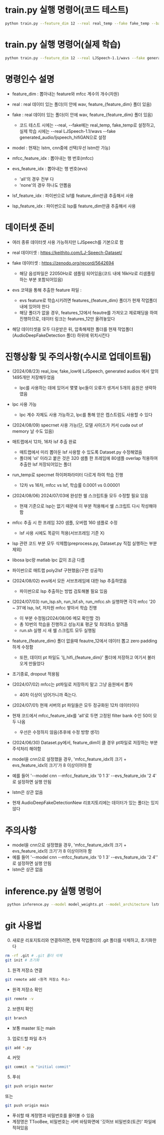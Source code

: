 # train.py 실행 명령어(코드 테스트)

```bash
python train.py --feature_dim 12 --real real_temp --fake fake_temp --batch_size 2 --epochs 4 --model lstm --learning_rate 0.00001 --mfcc_feature_idx '0 1 2 3 4 5 6 7 8 9 10 11' --evs_feature_idx 'none' --lsf_feature_idx 'none'
```

# train.py 실행 명령어(실제 학습)

```bash
python train.py --feature_dim 12 --real LJSpeech-1.1/wavs --fake generated_audio/ljspeech_hifiGAN --batch_size 32 --epochs 100 --model lstm --learning_rate 0.0001 --mfcc_feature_idx '0 1 2 3 4 5 6 7 8 9 10 11' --evs_feature_idx 'none' --lsf_feature_idx 'none'
```



# 명령인수 설명
- feature_dim : 뽑아내는 feature와 mfcc 계수의 개수(차원)
- real : real 데이터 있는 폴더(이 안에 wav, feature_{feature_dim} 폴더 있음)
- fake : real 데이터 있는 폴더(이 안에 wav, feature_{feature_dim} 폴더 있음)
    - 코드 테스트 시에는 --real, --fake에는 real_temp, fake_temp로 설정하고, 실제 학습 시에는 --real LJSpeech-1.1/wavs --fake generated_audio/ljspeech_hifiGAN으로 설정
- model : 현재는 lstm, cnn중에 선택(우선 lstm만 가능)
- mfcc_feature_idx : 뽑아내는 행 번호(mfcc)
- evs_feature_idx : 뽑아내는 행 번호(evs)
    - 'all'의 경우 전부 다
    - 'none'의 경우 하나도 안뽑음

- lsf_feature_idx : 파이썬으로 lsf를 feature_dim만큼 추출해서 사용
- lsp_feature_idx : 파이썬으로 lsp를 feature_dim만큼 추출해서 사용


# 데이터셋 준비
- 여러 종류 데이터셋 사용 가능하지만 LJSpeech를 기본으로 함
- real 데이터셋 : https://keithito.com/LJ-Speech-Dataset/
- fake 데이터셋 : https://zenodo.org/record/5642694
    - 해당 음성파일은 22050Hz로 샘플링 되어있음(코드 내에 16kHz로 리샘플링 하는 부분 포함되어있음)
- evs 코덱을 통해 추출한 feature 파일 : 
    - evs feature로 학습시키려면 features_{feature_dim} 폴더가 현재 작업폴더 내에 있어야 한다
    - 해당 폴더가 없을 경우, features_12에서 feautre를 가져오고 제로패딩을 하여 진행하므로, 데이터 링크는 features_12만 올려놓았다

- 해당 데이터셋을 모두 다운받은 뒤, 압축해제한 폴더를 현재 작업폴더(AudioDeepFakeDetection 폴더) 하위에 위치시킨다


# 진행상황 및 주의사항(수시로 업데이트됨)
- (2024/08/23) real_low, fake_low에 LJSpeech, generated audios 에서 앞의 1495개만 저장해두었음
    - lpc를 사용하는 데에 있어서 몇몇 lpc들이 오류가 생겨서 5개의 음원은 생략하였음
- lpc 사용 가능
    - lpc 계수 자체도 사용 가능하고, lpc를 통해 얻은 켑스트럼도 사용할 수 있다
- (2024/08/09) specrnet 사용 가능(단, 모델 사이즈가 커서 cuda out of memory 날 수도 있음)
- 매트랩에서 12차, 16차 lsf 추출 완료
    - 매트랩에서 미리 뽑아둔 lsf 사용할 수 있도록 Dataset.py 수정해였음
    - 폴더에 'ol' 이라고 붙은 것은 320 샘플 한 프레임에 80샘플 overlap 적용하여 추출한 lsf 저장되어있는 폴더
- run_temp로 specrnet 하이퍼파라미터 다르게 하여 학습 진행
    - 12차 vs 16차, mfcc vs lsf, 학습률 0.0001 vs 0.00001

- (2024/08/06) 2024/07/03에 완성한 쉘 스크립트들 모두 수정할 필요 있음
    - 현재 기준으로 lsp는 없기 때문에 이 부분 적용해서 쉘 스크립트 다시 작성해야함
- mfcc 추출 시 한 프레임 320 샘플, 오버랩 160 샘플로 수정
    - lsf 사용 시에도 똑같이 적용(서브프레임 기준 X)
- lsp 관련 코드 부분 모두 삭제함(preprocess.py, Dataset.py 직접 실행하는 부분 제외)
- libosa lpc랑 matlab lpc 값이 조금 다름
- 파이썬으로 매트랩 poly2lsf 구현했음(구현 성공적)

- (2024/08/02) evs에서 모든 서브프레임에 대한 lsp 추출하였음
    - 파이썬으로 lsp 추출하는 방법 검토해볼 필요 있음

- (2024/07/03) run_lsp.sh, run_lsf.sh, run_mfcc.sh 실행하면 각각 mfcc '20 ~ 31'에 lsp, lsf, 저차원 mfcc 쌓아서 학습 진행
    - 이 부분 수정됨(2024/08/06 메모 확인할 것)
    - 총 10번의 학습을 진행하고 성능지표 평균 및 최대최소 알려줌
    - run.sh 실행 시 새 쉘 스크립트 모두 실행됨
- feature_{feature_dim} 폴더 없을때 feautre_12에서 데이터 뽑고 zero padding 하게 수정함
    - 또한, 데이터 pt 파일도 'lj_hifi_{feature_dim}' 폴더에 저장하고 여기서 불러오게 만들었다
- 조기종료, dropout 적용됨 

- (2024/07/02) mfcc는 pt파일로 저장하지 말고 그냥 음원에서 뽑자
    - 40차 이상이 넘어가니까 죽는다. 

- (2024/07/01) 현재 서버의 pt 파일들은 모두 정규화된 12차 데이터이다
- 현재 코드에서 mfcc_feature_idx를 'all'로 두면 고정된 filter bank 수인 50이 모두 나옴
    - 우선은 수정하지 않음(추후에 수정 방향 생각)

- (2024/06/30) Dataset.py에서, feature_dim이 클 경우 pt파일로 저장하는 부분 주석처리 해야함
- model을 cnn으로 설정했을 경우, 'mfcc_feature_idx의 크기 + evs_feature_idx의 크기'가 8 이상이어야 함
- 예를 들어 '--model cnn --mfcc_feature_idx '0 1 3' --evs_feature_idx '2 4' 로 설정하면 실행 안됨
- lstm은 상관 없음



- 현재 AudioDeepFakeDetectionNew 리포지토리에는 데이터가 있는 폴더는 있지 않다

# 주의사항
- model을 cnn으로 설정했을 경우, 'mfcc_feature_idx의 크기 + evs_feature_idx의 크기'가 8 이상이어야 함
- 예를 들어 '--model cnn --mfcc_feature_idx '0 1 3' --evs_feature_idx '2 4'' 로 설정하면 실행 안됨
- lstm은 상관 없음


# inference.py 실행 명렁어
```bash
 python inference.py --model model_weights.pt --model_architecture lstm --mfcc_feature_idx '0 1 3' --evs_feature_idx '2 4' --feature_dim 12 --input_dir fake
```


# git 사용법
0. 새로운 리포지토리와 연결하려면, 현재 작업폴더의 .git 폴더를 삭제하고, 초기화한다

```bash
rm -rf .git # .git 폴더 삭제
git init # 초기화
```
1. 원격 저장소 연결
```bash
git remote add <원격 저장소 주소>
```
- 원격 저장소 확인
```bash
git remote -v
```

2. 브랜치 확인
```bash
git branch
```
- 보통 master 또는 main

3. 업로드할 파일 추가
```bash
git add *.py
```

4. 커밋
```bash
git commit -m "initial commit"
```

5. 푸쉬
```bash
git push origin master
```
또는
```bash
git push origin main
```
- 푸쉬할 때 계정명과 비밀번호를 물어볼 수 있음
- 계정명은 TTooBee, 비밀번호는 서버 바탕화면에 '깃허브 비밀번호(토큰)' 파일에 적혀있음